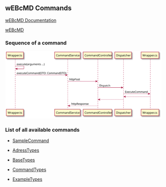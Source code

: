 ## wEBcMD Commands

[wEBcMD Documentation](../Doc/README.md)

[wEBcMD](../README.md)

### Sequence of a command

![Sequence of a command](../Doc/CommandSequence.svg)


### List of all available commands

- [SampleCommand](../Doc/SampleCommand.md)

<!-- THIS IS GENERATED CODE. DO NOT CHANGE THIS SECTION  -->

- [AdressTypes](../Doc/Types/AdressTypes.md)

- [BaseTypes](../Doc/Types/BaseTypes.md)

- [CommandTypes](../Doc/Types/CommandTypes.md)

- [ExampleTypes](../Doc/ExampleTypes.md)

<!--- HERE INSERT DOCUMENT LINK --->
<!-- THIS IS GENERATED CODE. DO NOT CHANGE THIS SECTION  -->
